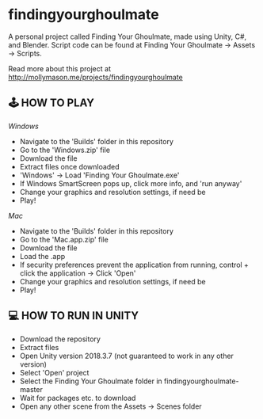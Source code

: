 # findingyourghoulmate
A personal project called Finding Your Ghoulmate, made using Unity, C#, and Blender. Script code can be found at Finding Your Ghoulmate -> Assets -> Scripts. 

Read more about this project at http://mollymason.me/projects/findingyourghoulmate

## 🕹️ HOW TO PLAY
*Windows*
- Navigate to the 'Builds' folder in this repository
- Go to the 'Windows.zip' file
- Download the file
- Extract files once downloaded
- 'Windows' -> Load 'Finding Your Ghoulmate.exe'
- If Windows SmartScreen pops up, click more info, and 'run anyway'
- Change your graphics and resolution settings, if need be
- Play!

*Mac*
- Navigate to the 'Builds' folder in this repository
- Go to the 'Mac.app.zip' file
- Download the file
- Load the .app
- If security preferences prevent the application from running, control + click the application -> Click 'Open'
- Change your graphics and resolution settings, if need be
- Play!


## 💻 HOW TO RUN IN UNITY 

- Download the repository
- Extract files
- Open Unity version 2018.3.7 (not guaranteed to work in any other version)
- Select 'Open' project
- Select the Finding Your Ghoulmate folder in findingyourghoulmate-master
- Wait for packages etc. to download
- Open any other scene from the Assets -> Scenes folder
